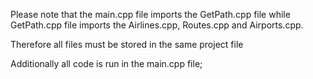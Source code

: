Please note that the main.cpp file imports the GetPath.cpp file while GetPath.cpp file imports the Airlines.cpp, Routes.cpp and Airports.cpp.

Therefore all files must be stored in the same project file

Additionally all code is run in the main.cpp file;

